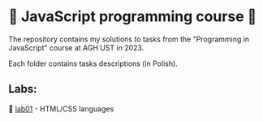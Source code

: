 <h1>🎀 JavaScript programming course 🎀</h1>
<p> The repository contains my solutions to tasks from the "Programming in JavaScript" course at AGH UST in 2023. </p>
<p> Each folder contains tasks descriptions (in Polish).</p>
<h2>Labs:</h2>
<p>🌸 <a href="https://github.com/YoC00lig/JavaScript-programming-course/tree/main/lab01">lab01</a> - HTML/CSS languages</p>
